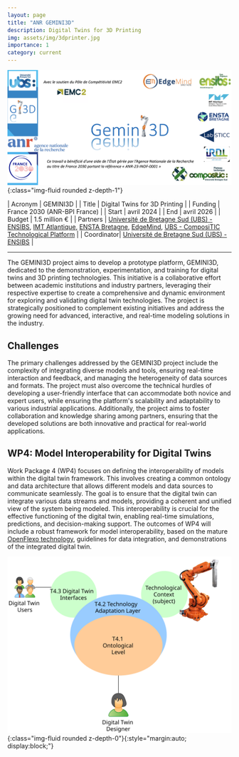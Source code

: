 ```yaml
---
layout: page
title: "ANR GEMINI3D"
description: Digital Twins for 3D Printing
img: assets/img/3dprinter.jpg
importance: 1
category: current
---
```


![gemini3d page de garde](/assets/img/gemini3d_pagegarde.png){:class="img-fluid rounded z-depth-1"}

| Acronym   | GEMINI3D |
| Title     | Digital Twins for 3D Printing |
| Funding   | France 2030 (ANR-BPI France)​ |
| Start     | avril 2024 |
| End       | avril 2026 |
| Budget    | 1.5 million € |
| Partners  | [Université de Bretagne Sud (UBS) - ENSIBS](https://www-ensibs.univ-ubs.fr/), [IMT Atlantique](https://www.imt-atlantique.fr/), [ENSTA Bretagne](https://www.ensta-bretagne.fr/), [EdgeMind](https://www.edgemind.net/), [UBS - ComposiTIC Technological Platform](https://compositic.fr) |
| Coordinator| [Université de Bretagne Sud (UBS) - ENSIBS](https://www-ensibs.univ-ubs.fr/) |

---

The GEMINI3D project aims to develop a prototype platform, GEMINI3D, dedicated to the demonstration, experimentation, and training for digital twins and 3D printing technologies. This initiative is a collaborative effort between academic institutions and industry partners, leveraging their respective expertise to create a comprehensive and dynamic environment for exploring and validating digital twin technologies. The project is strategically positioned to complement existing initiatives and address the growing need for advanced, interactive, and real-time modeling solutions in the industry.

## Challenges

The primary challenges addressed by the GEMINI3D project include the complexity of integrating diverse models and tools, ensuring real-time interaction and feedback, and managing the heterogeneity of data sources and formats. The project must also overcome the technical hurdles of developing a user-friendly interface that can accommodate both novice and expert users, while ensuring the platform's scalability and adaptability to various industrial applications. Additionally, the project aims to foster collaboration and knowledge sharing among partners, ensuring that the developed solutions are both innovative and practical for real-world applications.

## WP4: Model Interoperability for Digital Twins

Work Package 4 (WP4) focuses on defining the interoperability of models within the digital twin framework. This involves creating a common ontology and data architecture that allows different models and data sources to communicate seamlessly. The goal is to ensure that the digital twin can integrate various data streams and models, providing a coherent and unified view of the system being modeled. This interoperability is crucial for the effective functioning of the digital twin, enabling real-time simulations, predictions, and decision-making support. The outcomes of WP4 will include a robust framework for model interoperability, based on the mature [OpenFlexo technology](https://www.openflexo.org/), guidelines for data integration, and demonstrations of the integrated digital twin.

![dd](/assets/img/gemini3d_bear_diagram.svg){:class="img-fluid rounded z-depth-0"}{:style="margin:auto; display:block;"}
